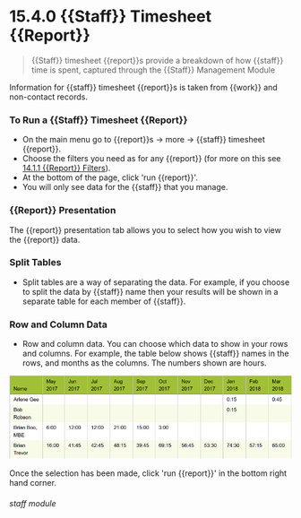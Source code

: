 # 15.4.0    {{Staff}} Timesheet {{Report}}

> {{Staff}} timesheet {{report}}s provide a breakdown of how {{staff}} time is spent, captured through the {{Staff}} Management Module



Information for {{staff}} timesheet {{report}}s is taken from {{work}} and non-contact records. 

### To Run a {{Staff}} Timesheet {{Report}}

- On the main menu go to {{report}}s -> more -> {{staff}} timesheet {{report}}. 
- Choose the filters you need as for any {{report}} (for more on this see [14.1.1 {{Report}} Filters](/help/index/p/14.1.1)).
- At the bottom of the page, click 'run {{report}}'.
- You will only see data for the {{staff}} that you manage.

### {{Report}} Presentation

The {{report}} presentation tab allows you to select how you wish to view the {{report}} data. 

### Split Tables
- Split tables are a way of separating the data. For example, if you choose to split the data by {{staff}} name then your results will be shown in a separate table for each member of {{staff}}.

### Row and Column Data
- Row and column data. You can choose which data to show in your rows and columns. For example, the table below shows {{staff}} names in the rows, and months as the columns. The numbers shown are hours. 

![{{Staff}} Management Module Results](14.4.0a.png)

Once the selection has been made, click 'run {{report}}' in the bottom right hand corner. 


###### staff module

